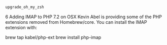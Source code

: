 #
~~~bash
upgrade_oh_my_zsh
~~~

6
Adding IMAP to PHP 7.2 on OSX
Kevin Abel is providing some of the PHP extensions removed from Homebrew/core. You can install the IMAP extension with:

brew tap kabel/php-ext
brew install php-imap
